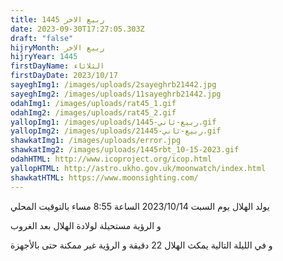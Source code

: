 ```yaml
---
title: ربيع الاخر 1445
date: 2023-09-30T17:27:05.303Z
draft: "false"
hijryMonth: ربيع الاخر
hijryYear: 1445
firstDayName: الثلاثاء
firstDayDate: 2023/10/17
sayeghImg1: /images/uploads/2sayeghrb21442.jpg
sayeghImg2: /images/uploads/11sayeghrb21442.jpg
odahImg1: /images/uploads/rat45_1.gif
odahImg2: /images/uploads/rat45_2.gif
yallopImg1: /images/uploads/ربيع-ثاني-1445.gif
yallopImg2: /images/uploads/2ربيع-ثاني-1445.gif
shawkatImg1: /images/uploads/error.jpg
shawkatImg2: /images/uploads/1445rbt_10-15-2023.gif
odahHTML: http://www.icoproject.org/icop.html
yallopHTML: http://astro.ukho.gov.uk/moonwatch/index.html
shawkatHTML: https://www.moonsighting.com/
---
```

ي﻿ولد الهلال يوم السبت 2023/10/14  الساعة 8:55 مساء بالتوقيت المحلي

و﻿ الرؤية مستحيلة لولادة الهلال بعد الغروب

و﻿ في الليلة التالية يمكث الهلال 22 دقيقة و الرؤية غير ممكنة حتى بالأجهزة